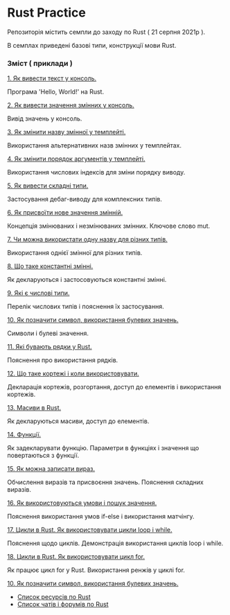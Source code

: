 # Rust Practice

Репозиторія містить семпли до заходу по Rust ( 21 серпня 2021р ).

В семплах приведені базові типи, конструкції мови Rust.

### Зміст ( приклади  )

[1. Як вивести текст у консоль.](https://play.rust-lang.org/?version=stable&mode=debug&edition=2018&gist=c8c96b7284b5c7093dcc081c36effe8c)

Програма 'Hello, World!' на Rust.

[2. Як вивести значення змінних у консоль.](https://play.rust-lang.org/?version=stable&mode=debug&edition=2018&gist=35fee26bc4c4339967bf8402fd9164c9)

Вивід значень у консоль.

[3. Як змінити назву змінної у темплейті.](https://play.rust-lang.org/?version=stable&mode=debug&edition=2018&gist=9cd7fdf8951449b1dda29ee0d14cbe6a)

Використання альтернативних назв змінних у темплейтах.

[4. Як змінити порядок аргументів у темплейті.](https://play.rust-lang.org/?version=stable&mode=debug&edition=2018&gist=247fe1fae2180265e89587ef9dbba956)

Використання числових індексів для зміни порядку виводу.

[5. Як вивести складні типи.](https://play.rust-lang.org/?version=stable&mode=debug&edition=2018&gist=9deff204359eb57f331ffa93e156583f)

Застосування дебаг-виводу для комплексних типів.

[6. Як присвоїти нове значення змінній.](https://play.rust-lang.org/?version=stable&mode=debug&edition=2018&gist=ab0bf56c2bb3cc9e1e2a46d6b87227c5)

Концепція змінюваних і незмінюваних змінних. Ключове слово mut.

[7. Чи можна використати одну назву для різних типів.](https://play.rust-lang.org/?version=stable&mode=debug&edition=2018&gist=808a31330f73993d377285f63d529edc)

Використання однієї змінної для різних типів.

[8. Що таке константні змінні.](https://play.rust-lang.org/?version=stable&mode=debug&edition=2018&gist=e69732e80c0443af19087e76823605ff)

Як декларуються і застосовуються константні змінні.

[9. Які є числові типи.](https://play.rust-lang.org/?version=stable&mode=debug&edition=2018&gist=b94f90939f67db381121a9cd4c3da7b9)

Перелік числових типів і пояснення їх застосування.

[10. Як позначити символ, використання булевих значень.](https://play.rust-lang.org/?version=stable&mode=debug&edition=2018&gist=2895412d199c6937e82f9ea3977b2ed9)

Символи і булеві значення.

[11. Які бувають рядки у Rust.](https://play.rust-lang.org/?version=stable&mode=debug&edition=2018&gist=850cff4931968e283b5742f03b95acd3)

Пояснення про використання рядків.

[12. Що таке кортежі і коли використовувати.](https://play.rust-lang.org/?version=stable&mode=debug&edition=2018&gist=640c143d023bf57abb8158266c1ec942)

Декларація кортежів, розгортання, доступ до елементів і використання кортежів.

[13. Масиви в Rust.](https://play.rust-lang.org/?version=stable&mode=debug&edition=2018&gist=d057fd06a004ae08053c0014324fe1f2)

Як декларуються масиви, доступ до елементів.

[14. Функції.](https://play.rust-lang.org/?version=stable&mode=debug&edition=2018&gist=999cc16d6f8a256a50278c24fcc4e4d0)

Як задекларувати функцію. Параметри в функціях і значення що повертаються з функції.

[15. Як можна записати вираз.](https://play.rust-lang.org/?version=stable&mode=debug&edition=2018&gist=9447c47f954b968e07cf95de1883b36d)

Обчислення виразів та присвоєння значень. Пояснення складних виразів.

[16. Як використовуються умови і пошук значення.](https://play.rust-lang.org/?version=stable&mode=debug&edition=2018&gist=f305c28956b4a793e30b944f4f646210)

Пояснення використання умов if-else i використання матчінгу.

[17. Цикли в Rust. Як використовувати цикли loop i while.](https://play.rust-lang.org/?version=stable&mode=debug&edition=2018&gist=151370fba783e4fb8a0185a55c1aef95)

Пояснення щодо циклів. Демонстрація використання циклів loop i while.

[18. Цикли в Rust. Як використовувати цикл for.](https://play.rust-lang.org/?version=stable&mode=debug&edition=2018&gist=b2e0411631e22838145ba0e2a05ce877)

Як працює цикл for у Rust. Використання ренжів у циклі for.

[10. Як позначити символ, використання булевих значень.](https://play.rust-lang.org/?version=stable&mode=debug&edition=2018&gist=2895412d199c6937e82f9ea3977b2ed9)

- [Список ресурсів по Rust](https://github.com/Wandalen/LearnRustTogether)
- [Список чатів і форумів по Rust](https://github.com/Learn-Together-Pro/RustCommunity)

